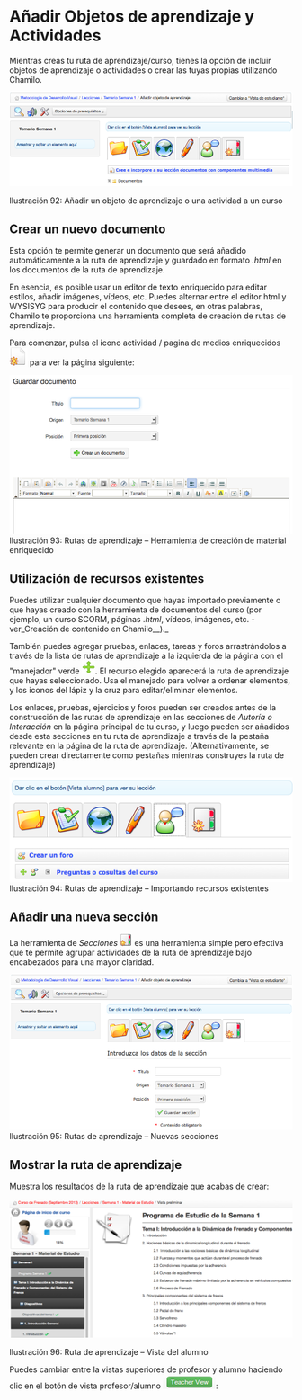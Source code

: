 # Añadir Objetos de aprendizaje y Actividades

Mientras creas tu ruta de aprendizaje/curso, tienes la opción de incluir objetos de aprendizaje o actividades o crear las tuyas propias utilizando Chamilo.

![](../../.gitbook/assets/graficos63%20%287%29.png)

Ilustración 92: Añadir un objeto de aprendizaje o una actividad a un curso

## Crear un nuevo documento <a id="crear-un-nuevo-documento"></a>

Esta opción te permite generar un documento que será añadido automáticamente a la ruta de aprendizaje y guardado en formato _.html_ en los documentos de la ruta de aprendizaje.

En esencia, es posible usar un editor de texto enriquecido para editar estilos, añadir imágenes, vídeos, etc. Puedes alternar entre el editor html y WYSISYG para producir el contenido que desees, en otras palabras, Chamilo te proporciona una herramienta completa de creación de rutas de aprendizaje.

Para comenzar, pulsa el icono actividad / pagina de medios enriquecidos ![](../../.gitbook/assets/graphics24%20%284%29.png) para ver la página siguiente:

![](../../.gitbook/assets/graficos64%20%286%29.png)Ilustración 93: Rutas de aprendizaje – Herramienta de creación de material enriquecido

## Utilización de recursos existentes <a id="utilizaci-n-de-recursos-existentes"></a>

Puedes utilizar cualquier documento que hayas importado previamente o que hayas creado con la herramienta de documentos del curso \(por ejemplo, un curso SCORM, páginas ._html_, vídeos, imágenes, etc. - ver_Creación de contenido en Chamilo\_\_\)._

También puedes agregar pruebas, enlaces, tareas y foros arrastrándolos a través de la lista de rutas de aprendizaje a la izquierda de la página con el "manejador" verde ![](../../.gitbook/assets/graficos65%20%287%29.png). El recurso elegido aparecerá la ruta de aprendizaje que hayas seleccionado. Usa el manejado para volver a ordenar elementos, y los iconos del lápiz y la cruz para editar/eliminar elementos.

Los enlaces, pruebas, ejercicios y foros pueden ser creados antes de la construcción de las rutas de aprendizaje en las secciones de _Autoría o Interacción_ en la página principal de tu curso, y luego pueden ser añadidos desde esta secciones en tu ruta de aprendizaje a través de la pestaña relevante en la página de la ruta de aprendizaje. \(Alternativamente, se pueden crear directamente como pestañas mientras construyes la ruta de aprendizaje\)

![](../../.gitbook/assets/graficos68%20%287%29.png)Ilustración 94: Rutas de aprendizaje – Importando recursos existentes

## Añadir una nueva sección <a id="a-adir-una-nueva-secci-n"></a>

La herramienta de _Secciones_ ![](../../.gitbook/assets/graphics33%20%284%29.png) es una herramienta simple pero efectiva que te permite agrupar actividades de la ruta de aprendizaje bajo encabezados para una mayor claridad.

![](../../.gitbook/assets/graficos69%20%286%29.png)Ilustración 95: Rutas de aprendizaje – Nuevas secciones

## Mostrar la ruta de aprendizaje <a id="mostrar-la-ruta-de-aprendizaje"></a>

Muestra los resultados de la ruta de aprendizaje que acabas de crear:

![](../../.gitbook/assets/graficos70%20%286%29.png)

Ilustración 96: Ruta de aprendizaje – Vista del alumno

Puedes cambiar entre la vistas superiores de profesor y alumno haciendo clic en el botón de vista profesor/alumno ![](../../.gitbook/assets/graphics31%20%284%29.png):

